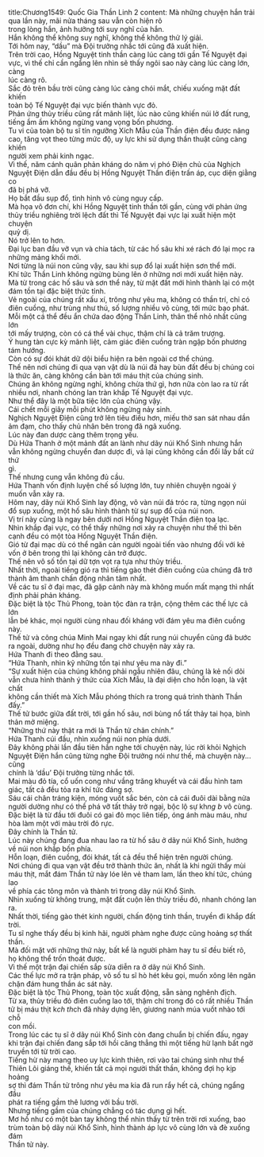 title:Chương1549: Quốc Gia Thần Linh 2
content:
Mà những chuyện hắn trải qua lần này, mãi nửa tháng sau vẫn còn hiện rõ<br>trong lòng hắn, ảnh hưởng tới suy nghĩ của hắn.<br>Hắn không thể không suy nghĩ, không thể không thử lý giải.<br>Tới hôm nay, “dầu” mà Đội trưởng nhắc tới cũng đã xuất hiện.<br>Trên trời cao, Hồng Nguyệt tinh thần càng lúc càng tới gần Tế Nguyệt đại<br>vực, vì thế chỉ cần ngẩng lên nhìn sẽ thấy ngôi sao này càng lúc càng lớn, càng<br>lúc càng rõ.<br>Sắc đỏ trên bầu trời cũng càng lúc càng chói mắt, chiếu xuống mặt đất khiến<br>toàn bộ Tế Nguyệt đại vực biến thành vực đỏ.<br>Phản ứng thủy triều cũng rất mãnh liệt, lúc nào cũng khiến núi lở đất rung,<br>tiếng ầm ầm không ngừng vang vọng bốn phương.<br>Tu vi của toàn bộ tu sĩ tín ngưỡng Xích Mẫu của Thần điện đều được nâng<br>cao, tăng vọt theo từng mức độ, uy lực khi sử dụng thần thuật cũng càng khiến<br>người xem phải kinh ngạc.<br>Vì thế, năm cánh quân phản kháng do năm vị phó Điện chủ của Nghịch<br>Nguyệt Điện dẫn đầu đều bị Hồng Nguyệt Thần điện trấn áp, cục diện giằng co<br>đã bị phá vỡ.<br>Họ bắt đầu sụp đổ, tình hình vô cùng nguy cấp.<br>Mà họa vô đơn chí, khi Hồng Nguyệt tinh thần tới gần, cùng với phản ứng<br>thủy triều nghiêng trời lệch đất thì Tế Nguyệt đại vực lại xuất hiện một chuyện<br>quỷ dị.<br>Nó trở lên to hơn.<br>Đại lục ban đầu vỡ vụn và chia tách, từ các hố sâu khi xé rách đó lại mọc ra<br>những mảng khối mới.<br>Nơi từng là núi non cũng vậy, sau khi sụp đổ lại xuất hiện sơn thể mới.<br>Khí tức Thần Linh không ngừng bùng lên ở những nơi mới xuất hiện này.<br>Mà từ trong các hố sâu và sơn thể này, từ mặt đất mới hình thành lại có một<br>đám tồn tại đặc biệt thức tỉnh.<br>Vẻ ngoài của chúng rất xấu xí, trông như yêu ma, không có thần trí, chỉ có<br>điên cuồng, như trùng như thú, số lượng nhiều vô cùng, tới mức bạo phát.<br>Mỗi một cá thể đều ẩn chứa dao động Thần Linh, thân thể nhỏ nhất cũng lớn<br>tới mấy trượng, còn có cá thể vài chục, thậm chí là cả trăm trượng.<br>Ý hung tàn cực kỳ mãnh liệt, cảm giác điên cuồng tràn ngập bốn phương<br>tám hướng.<br>Còn có sự đói khát dữ dội biểu hiện ra bên ngoài cơ thể chúng.<br>Thế nên nơi chúng đi qua vạn vật dù là núi đá hay bùn đất đều bị chúng coi<br>là thức ăn, càng không cần bàn tới máu thịt của chúng sinh.<br>Chúng ăn không ngừng nghỉ, không chừa thứ gì, hơn nữa còn lao ra từ rất<br>nhiều nơi, nhanh chóng lan tràn khắp Tế Nguyệt đại vực.<br>Như thể đây là một bữa tiệc lớn của chúng vậy.<br>Cái chết mỗi giây mỗi phút không ngừng nảy sinh.<br>Nghịch Nguyệt Điện cũng trở lên tiêu điều hơn, miếu thờ san sát nhau dần<br>ảm đạm, cho thấy chủ nhân bên trong đã ngã xuống.<br>Lúc này đan dược càng thêm trọng yếu.<br>Dù Hứa Thanh ở một mảnh đất an lành như dãy núi Khổ Sinh nhưng hắn<br>vẫn không ngừng chuyển đan dược đi, vả lại cũng không cần đổi lấy bất cứ thứ<br>gì.<br>Thế nhưng cung vẫn không đủ cầu.<br>Hứa Thanh vốn định luyện chế số lượng lớn, tuy nhiên chuyện ngoài ý<br>muốn vẫn xảy ra.<br>Hôm nay, dãy núi Khổ Sinh lay động, vô vàn núi đá tróc ra, từng ngọn núi<br>đổ sụp xuống, một hố sâu hình thành từ sự sụp đổ của núi non.<br>Vị trí này cũng là ngay bên dưới nơi Hồng Nguyệt Thần điện tọa lạc.<br>Nhìn khắp đại vực, có thể thấy những nơi xảy ra chuyện như thế thì bên<br>cạnh đều có một tòa Hồng Nguyệt Thần điện.<br>Gió từ đại mạc dù có thể ngăn cản người ngoài tiến vào nhưng đối với kẻ<br>vốn ở bên trong thì lại không cản trở được.<br>Thế nên vô số tồn tại dữ tợn vọt ra tựa như thủy triều.<br>Nhất thời, ngoài tiếng gió ra thì tiếng gào thét điên cuồng của chúng đã trở<br>thành âm thanh chấn động nhân tâm nhất.<br>Về các tu sĩ ở đại mạc, đã gặp cảnh này mà không muốn mất mạng thì nhất<br>định phải phản kháng.<br>Đặc biệt là tộc Thủ Phong, toàn tộc đàn ra trận, cộng thêm các thế lực cả lớn<br>lẫn bé khác, mọi người cùng nhau đối kháng với đám yêu ma điên cuồng này.<br>Thế tử và công chúa Minh Mai ngay khi đất rung núi chuyển cũng đã bước<br>ra ngoài, dường như họ đều đang chờ chuyện này xảy ra.<br>Hứa Thanh đi theo đằng sau.<br>“Hứa Thanh, nhìn kỹ những tồn tại như yêu ma này đi.”<br>“Sự xuất hiện của chúng không phải ngẫu nhiên đâu, chúng là kẻ nối dõi<br>vẫn chưa hình thành ý thức của Xích Mẫu, là đại diện cho hỗn loạn, là vật chất<br>không cần thiết mà Xích Mẫu phóng thích ra trong quá trình thành Thần đấy.”<br>Thế tử bước giữa đất trời, tới gần hố sâu, nơi bùng nổ tất thảy tai họa, bình<br>thản mở miệng.<br>“Những thứ này thật ra mới là Thần tử chân chính.”<br>Hứa Thanh cúi đầu, nhìn xuống núi non phía dưới.<br>Đây không phải lần đầu tiên hắn nghe tới chuyện này, lúc rời khỏi Nghịch<br>Nguyệt Điện hắn cũng từng nghe Đội trưởng nói như thế, mà chuyện này... cũng<br>chính là ‘dầu’ Đội trưởng từng nhắc tới.<br>Mai màu đỏ tía, cổ uốn cong như vầng trăng khuyết và cái đầu hình tam<br>giác, tất cả đều tỏa ra khí tức đáng sợ.<br>Sáu cái chân tráng kiện, móng vuốt sắc bén, còn cả cái đuôi dài bằng nửa<br>người dường như có thể phá vỡ tất thảy trở ngại, bộc lộ sự kh*ng b* vô cùng.<br>Đặc biệt là từ đầu tới đuôi có gai đỏ mọc liên tiếp, óng ánh màu máu, như<br>hòa làm một với màu trời đỏ rực.<br>Đây chính là Thần tử.<br>Lúc này chúng đang đua nhau lao ra từ hố sâu ở dãy núi Khổ Sinh, hướng<br>về núi non khắp bốn phía.<br>Hỗn loạn, điên cuồng, đói khát, tất cả đều thể hiện trên người chúng.<br>Nơi chúng đi qua vạn vật đều trở thành thức ăn, nhất là khi ngửi thấy mùi<br>máu thịt, mắt đám Thần tử này lóe lên vẻ tham lam, lần theo khí tức, chúng lao<br>về phía các tông môn và thành trì trong dãy núi Khổ Sinh.<br>Nhìn xuống từ không trung, mặt đất cuộn lên thủy triều đỏ, nhanh chóng lan<br>ra.<br>Nhất thời, tiếng gào thét kinh người, chấn động tinh thần, truyền đi khắp đất<br>trời.<br>Tu sĩ nghe thấy đều bị kinh hãi, người phàm nghe được cũng hoảng sợ thất<br>thần.<br>Mà đối mặt với những thứ này, bất kể là người phàm hay tu sĩ đều biết rõ,<br>họ không thể trốn thoát được.<br>Vì thế một trận đại chiến sắp sửa diễn ra ở dãy núi Khổ Sinh.<br>Các thế lực mở ra trận pháp, vô số tu sĩ hò hét kêu gọi, muốn xông lên ngăn<br>chặn đám hung thần ác sát này.<br>Đặc biệt là tộc Thủ Phong, toàn tộc xuất động, sẵn sàng nghênh địch.<br>Từ xa, thủy triều đỏ điên cuồng lao tới, thậm chí trong đó có rất nhiều Thần<br>tử bị máu thịt k*ch th*ch đã nhảy dựng lên, giương nanh múa vuốt nhào tới chỗ<br>con mồi.<br>Trong lúc các tu sĩ ở dãy núi Khổ Sinh còn đang chuẩn bị chiến đấu, ngay<br>khi trận đại chiến đang sắp tới hồi căng thẳng thì một tiếng hừ lạnh bất ngờ<br>truyền tới từ trời cao.<br>Tiếng hừ này mang theo uy lực kinh thiên, rơi vào tai chúng sinh như thể<br>Thiên Lôi giáng thế, khiến tất cả mọi người thất thần, không đợi họ kịp hoảng<br>sợ thì đám Thần tử trông như yêu ma kia đã run rẩy hết cả, chúng ngẩng đầu<br>phát ra tiếng gầm thê lương với bầu trời.<br>Nhưng tiếng gầm của chúng chẳng có tác dụng gì hết.<br>Mơ hồ như có một bàn tay không thể nhìn thấy từ trên trời rơi xuống, bao<br>trùm toàn bộ dãy núi Khổ Sinh, hình thành áp lực vô cùng lớn và đè xuống đám<br>Thần tử này.